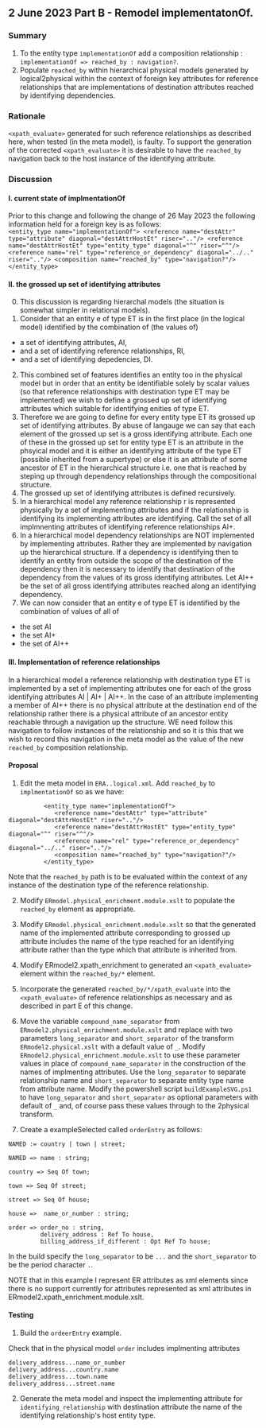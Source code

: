 

## 2 June 2023 Part B - Remodel implementatonOf. 

### Summary
1. To the entity type `implementationOf` add a composition relationship :
`implementationOf => reached_by : navigation?`.
2. Populate `reached_by` within hierarchical physical models generated by logical2physical within the context of foreign key attributes for reference relationships that are implementations of destination attributes reached by identifying dependencies. 

### Rationale
`<xpath_evaluate>` generated for such reference relationships as described here, when tested (in the meta model), is faulty. To support the generation of the corrected `<xpath_evaluate>` it is desirable to have the `reached_by` navigation back to the host instance of the identifying attribute.   

### Discussion
#### I. current state of implmentationOf
Prior to this change and following the change of 26 May 2023 the following information held for a foreign key is
as follows:  
	```
	      <entity_type name="implementationOf">
	         <reference name="destAttr" type="attribute" diagonal="destAttrHostEt" riser=".."/>
	         <reference name="destAttrHostEt" type="entity_type" diagonal="^" riser="^"/>
	         <reference name="rel" type="reference_or_dependency" diagonal="../.." riser=".."/>
	         <composition name="reached_by" type="navigation?"/>
	      </entity_type>   
	```
#### II. the grossed up set of identifying attributes
0. This discussion is regarding hierarchal models (the situation is somewhat simpler in relational models).
1.   Consider that an entity e of type ET is in the first place (in the logical model) identified by the combination of (the values of) 
- a set of identifying attributes, AI, 
- and a set of identifying reference relationships, RI, 
- and a set of identifying depedencies, DI. 
2. This combined set of features identifies an entity too in the physical model but in order that an entity be identifiable solely by scalar values (so that reference relationships
with destination type ET may be implemented) we wish to define a grossed up set of identifying attributes which  suitable for identifying enities of type ET.
3. Therefore we are going to define for every entity type ET its grossed up set of identifying attributes. 
   By abuse of langauge we can say that
   each element of the grossed up set is a gross identifying attribute. Each one of these in the grossed up set for entity type ET
   is an attribute in the phsyical
   model and it is either an identifying attribute of the type ET (possible inherited from a supertype) or else it is an attribute of some ancestor of ET in the hierarchical structure i.e. one that is reached by steping up through dependency relationships through the compositional structure.
3. The grossed up set of identifying attributes is defined recursively.
4. In a hierarchical model any reference relationship r is represented physically by a set of implementing attributes and
if the relationship is identifying its implementing attributes are identifying. Call the set of all implmnenting attributes of identifying reference relationships AI+.
5. In a hierarchical model dependency relationships are NOT implemented by implementing attributes. Rather they are implemented by navigation up the hierarchical structure. If a dependency is identifying then to identify an entity 
from outside the scope of the destination of the dependency then it is necessary to identify that destination of the dependency
from the values of its gross identifying attributes. 
Let AI++ be the set of all gross identifying attributes reached along  an identifying dependency.
6. We can now consider that an entity e of type ET is identified by the combination of values of all of
- the set AI
- the set AI+
- the set of AI++

#### III. Implementation of reference relationships
In a hierarchical model a reference relationship with destination type ET is implemented by a set of implementing attributes
one for each of the gross identifying attributes AI | AI+ | AI++. In the case of an attribute implementing a member of AI++ there is no physical attribute at the destination end of the relationship rather there is a physical attribute of an ancestor entity reachable through a navigation up the structure. WE need follow this navigation to follow instances of the relationship and
so it is this that we wish to record this navigation in the meta model as the value of the new `reached_by` composition relationship. 

#### Proposal

1. Edit the meta model in `ERA..logical.xml`. Add `reached_by` to `implmentationOf` so as we have:
```
	      <entity_type name="implementationOf">
	         <reference name="destAttr" type="attribute" diagonal="destAttrHostEt" riser=".."/>
	         <reference name="destAttrHostEt" type="entity_type" diagonal="^" riser="^"/>
	         <reference name="rel" type="reference_or_dependency" diagonal="../.." riser=".."/>
	         <composition name="reached_by" type="navigation?"/>
	      </entity_type>   
```
Note that the `reached_by` path is to be evaluated within the context of any instance of the destination type of the reference relationship.

2. Modify `ERmodel.physical_enrichment.module.xslt` to populate the `reached_by` element as appropriate. 

3. Modify `ERmodel.physical_enrichment.module.xslt` so that the generated name of the implemented attribute corresponding to
grossed up attribute includes the name of the type reached for an identifying attribute rather than the type which
that attribute is  inherited from. 

4. Modify ERmodel2.xpath_enrichment to generated an `<xpath_evaluate>` element within the `reached_by/*` element. 
  
5. Incorporate  the generated `reached_by/*/xpath_evaluate` into the `<xpath_evaluate>` of reference relationships as necessary and as described in part E of this change.

6. Move the variable `compound_name_separator` from `ERmodel2.physical_enrichment.module.xslt` 
and replace with two parameters `long_separator` and `short_separator`
 of the transform `ERmodel2.physical.xslt` with a default value of `_`. 
Modify `ERmodel2.physical_enrichment.module.xslt` to use these parameter values 
in place of `compound_name_separator` in the construction of the names of implmenting attributes. 
Use the `long_separator` to separate relationship name and `short_separator` to separate entity type name from attribute name.
Modify the powershell script  `buildExampleSVG.ps1` to have `long_separator` and `short_separator` as  optional  parameters with default of `_` and, of course pass these values through to the 2physical transform.

7. Create a exampleSelected  called `orderEntry` as follows:
```
NAMED := country | town | street;

NAMED => name : string;

country => Seq Of town;

town => Seq Of street;

street => Seq Of house;

house =>  name_or_number : string;

order => order_no : string,
         delivery_address : Ref To house,
         billing_address_if_different : Opt Ref To house;
```

In the build specify the `long_separator` to be `...` and the 
`short_separator` to be the period character `.`.

NOTE that in this example I represent ER attributes as xml elements since there is no support currently for attributes represented as xml attributes in ERmodel2.xpath_enrichment.module.xslt.

#### Testing
1. Build the `ordeerEntry` example.

Check that in the physical model `order` includes implmenting attributes
```
delivery_address...name_or_number 
delivery_address...country.name
delivery_address...town.name
delivery_address...street.name
```

2. Generate the meta model and inspect the implementing attribute for `identifying_relationship` with destination attribute the name of the identifying relationship's host entity type.
